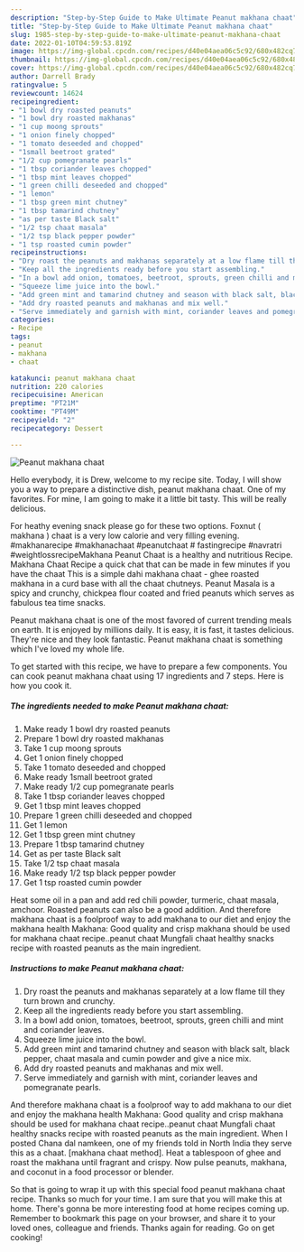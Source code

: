 ```yaml
---
description: "Step-by-Step Guide to Make Ultimate Peanut makhana chaat"
title: "Step-by-Step Guide to Make Ultimate Peanut makhana chaat"
slug: 1985-step-by-step-guide-to-make-ultimate-peanut-makhana-chaat
date: 2022-01-10T04:59:53.819Z
image: https://img-global.cpcdn.com/recipes/d40e04aea06c5c92/680x482cq70/peanut-makhana-chaat-recipe-main-photo.jpg
thumbnail: https://img-global.cpcdn.com/recipes/d40e04aea06c5c92/680x482cq70/peanut-makhana-chaat-recipe-main-photo.jpg
cover: https://img-global.cpcdn.com/recipes/d40e04aea06c5c92/680x482cq70/peanut-makhana-chaat-recipe-main-photo.jpg
author: Darrell Brady
ratingvalue: 5
reviewcount: 14624
recipeingredient:
- "1 bowl dry roasted peanuts"
- "1 bowl dry roasted makhanas"
- "1 cup moong sprouts"
- "1 onion finely chopped"
- "1 tomato deseeded and chopped"
- "1small beetroot grated"
- "1/2 cup pomegranate pearls"
- "1 tbsp coriander leaves chopped"
- "1 tbsp mint leaves chopped"
- "1 green chilli deseeded and chopped"
- "1 lemon"
- "1 tbsp green mint chutney"
- "1 tbsp tamarind chutney"
- "as per taste Black salt"
- "1/2 tsp chaat masala"
- "1/2 tsp black pepper powder"
- "1 tsp roasted cumin powder"
recipeinstructions:
- "Dry roast the peanuts and makhanas separately at a low flame till they turn brown and crunchy."
- "Keep all the ingredients ready before you start assembling."
- "In a bowl add onion, tomatoes, beetroot, sprouts, green chilli and mint and coriander leaves."
- "Squeeze lime juice into the bowl."
- "Add green mint and tamarind chutney and season with black salt, black pepper, chaat masala and cumin powder and give a nice mix."
- "Add dry roasted peanuts and makhanas and mix well."
- "Serve immediately and garnish with mint, coriander leaves and pomegranate pearls."
categories:
- Recipe
tags:
- peanut
- makhana
- chaat

katakunci: peanut makhana chaat 
nutrition: 220 calories
recipecuisine: American
preptime: "PT21M"
cooktime: "PT49M"
recipeyield: "2"
recipecategory: Dessert

---
```



![Peanut makhana chaat](https://img-global.cpcdn.com/recipes/d40e04aea06c5c92/680x482cq70/peanut-makhana-chaat-recipe-main-photo.jpg)

Hello everybody, it is Drew, welcome to my recipe site. Today, I will show you a way to prepare a distinctive dish, peanut makhana chaat. One of my favorites. For mine, I am going to make it a little bit tasty. This will be really delicious.

For heathy evening snack please go for these two options. Foxnut ( makhana ) chaat is a very low calorie and very filling evening. #makhanarecipe #makhanachaat #peanutchaat # fastingrecipe #navratri #weightlossrecipeMakhana Peanut Chaat is a healthy and nutritious Recipe. Makhana Chaat Recipe a quick chat that can be made in few minutes if you have the chaat This is a simple dahi makhana chaat - ghee roasted makhana in a curd base with all the chaat chutneys. Peanut Masala is a spicy and crunchy, chickpea flour coated and fried peanuts which serves as fabulous tea time snacks.

Peanut makhana chaat is one of the most favored of current trending meals on earth. It is enjoyed by millions daily. It is easy, it is fast, it tastes delicious. They're nice and they look fantastic. Peanut makhana chaat is something which I've loved my whole life.


To get started with this recipe, we have to prepare a few components. You can cook peanut makhana chaat using 17 ingredients and 7 steps. Here is how you cook it.

<!--inarticleads1-->

##### The ingredients needed to make Peanut makhana chaat:

1. Make ready 1 bowl dry roasted peanuts
1. Prepare 1 bowl dry roasted makhanas
1. Take 1 cup moong sprouts
1. Get 1 onion finely chopped
1. Take 1 tomato deseeded and chopped
1. Make ready 1small beetroot grated
1. Make ready 1/2 cup pomegranate pearls
1. Take 1 tbsp coriander leaves chopped
1. Get 1 tbsp mint leaves chopped
1. Prepare 1 green chilli deseeded and chopped
1. Get 1 lemon
1. Get 1 tbsp green mint chutney
1. Prepare 1 tbsp tamarind chutney
1. Get as per taste Black salt
1. Take 1/2 tsp chaat masala
1. Make ready 1/2 tsp black pepper powder
1. Get 1 tsp roasted cumin powder


Heat some oil in a pan and add red chili powder, turmeric, chaat masala, amchoor. Roasted peanuts can also be a good addition. And therefore makhana chaat is a foolproof way to add makhana to our diet and enjoy the makhana health Makhana: Good quality and crisp makhana should be used for makhana chaat recipe..peanut chaat Mungfali chaat healthy snacks recipe with roasted peanuts as the main ingredient. 

<!--inarticleads2-->

##### Instructions to make Peanut makhana chaat:

1. Dry roast the peanuts and makhanas separately at a low flame till they turn brown and crunchy.
1. Keep all the ingredients ready before you start assembling.
1. In a bowl add onion, tomatoes, beetroot, sprouts, green chilli and mint and coriander leaves.
1. Squeeze lime juice into the bowl.
1. Add green mint and tamarind chutney and season with black salt, black pepper, chaat masala and cumin powder and give a nice mix.
1. Add dry roasted peanuts and makhanas and mix well.
1. Serve immediately and garnish with mint, coriander leaves and pomegranate pearls.


And therefore makhana chaat is a foolproof way to add makhana to our diet and enjoy the makhana health Makhana: Good quality and crisp makhana should be used for makhana chaat recipe..peanut chaat Mungfali chaat healthy snacks recipe with roasted peanuts as the main ingredient. When I posted Chana dal namkeen, one of my friends told in North India they serve this as a chaat. [makhana chaat method]. Heat a tablespoon of ghee and roast the makhana until fragrant and crispy. Now pulse peanuts, makhana, and coconut in a food processor or blender. 

So that is going to wrap it up with this special food peanut makhana chaat recipe. Thanks so much for your time. I am sure that you will make this at home. There's gonna be more interesting food at home recipes coming up. Remember to bookmark this page on your browser, and share it to your loved ones, colleague and friends. Thanks again for reading. Go on get cooking!
